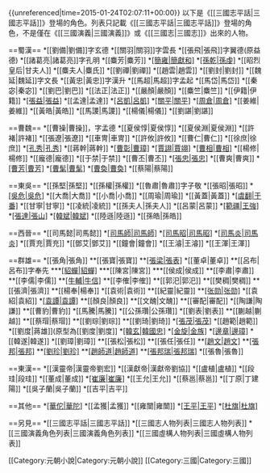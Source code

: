 {{unreferenced|time=2015-01-24T02:07:11+00:00}}
以下是《[[三國志平話|三國志平話]]》登場的角色。列表只記載《[[三國志平話|三國志平話]]》登場的角色，不是僅在《[[三國演義|三國演義]]》或《[[三國志|三國志]]》出來的人物。

==蜀漢==
*[[劉備|劉備]]字玄德
*[[關羽|關羽]]字雲長
*[[張飛|張飛]]字翼德(原益德)
*[[諸葛亮|諸葛亮]]字孔明
*[[麋芳|麋芳]]
*[[簡雍|簡獻和]](原憲和)
*[[孫乾|孫虔]](原型為[[孫乾|孫乾]])
*[[昭烈皇后|甘夫人]]
*[[麋夫人|麋氏]]
*[[劉禪|劉禪]]
*[[趙雲|趙雲]]
*[[劉封|劉封]]
*[[魏延|魏延]]字文長
*[[黃忠|黃忠]]字漢升
*[[馬超|馬超]]字孟起
*[[馬岱|馬岱]]
*[[秦宓|秦宓]]
*[[劉巴|劉巴]]
*[[法正|法正]]
*[[嚴顏|嚴顏]]
*[[麋竺|麋竺]]
*[[伊籍|伊籍]]
*[[張益|張益]](虛構人物，原劉璋屬下)
*[[孟達|孟達]]
*[[呂凱|呂凱]](於此小說的身份為蠻將)
*[[關平|關平]](於此小說裡，關羽死後，仍然存活)
*[[周倉|周倉]](虛構人物)
*[[姜維|姜維]]
*[[黃皓|黃皓]]
*[[馬謖|馬謖]]
*[[楊儀|楊儀]]
*[[劉諶|劉諶]]

==曹魏==
*[[曹操|曹操]]，字孟德
*[[夏侯惇|夏侯惇]]
*[[夏侯淵|夏侯淵]]
*[[許褚|許褚]]
*[[張遼|張遼]]
*[[車冑|車冑]]
*[[許攸|許攸]]
*[[曹仁|曹仁]]
*[[徐庶|徐庶]]
*[[孔秀|孔秀]](虛構人物)
*[[蔣幹|蔣幹]]
*[[曹彰|曹璋]](原型為[[曹彰|曹彰]])
*[[賈詡|賈翊]](原型為[[賈詡|賈詡]])
*[[曹相|曹相]](虛構人物)
*[[楊修|楊修]]
*[[龐德|龐德]]
*[[于禁|于禁]]
*[[曹丕|曹丕]]
*[[張忠|張忠]](虛構人物)
*[[曹爽|曹爽]]
*[[曹芳|曹芳]](無被敘述其名)
*[[曹髦|曹髦]](無被敘述其名)
*[[曹奐|曹奐]](無被敘述其名)
*[[蔡陽|蔡陽]]

==東吳==
*[[孫堅|孫堅]]
*[[孫權|孫權]]
*[[魯肅|魯肅]]字子敬
*[[張昭|張昭]]
*[[吳危|吳危]](虛構人物)
*[[大喬|大喬]]
*[[小喬|小喬]]
*[[周瑜|周瑜]]
*[[黃蓋|黃蓋]]
*[[虞翻|于番]](原型為[[虞翻|虞翻]])
*[[甘寧|甘寧]]
*[[凌統|凌統]]
*[[孫夫人|孫夫人]]
*[[呂蒙|呂蒙]]
*[[範疆|王強]](原型為[[範疆|範疆]])
*[[張達|張山]](原型為[[張達|張達]])
*[[韓斌|韓斌]](虛構人物)
*[[陸遜|陸遜]]
*[[孫皓|孫皓]]

==西晉==
*[[司馬懿|司馬懿]]
*[[司馬師|司馬師]](無被敘述其名)
*[[司馬昭|司馬昭]](無被敘述其名)
*[[司馬炎|司馬炎]](無被敘述其名)
*[[賈充|賈充]]
*[[鄧艾|鄧艾]]
*[[鐘會|鐘會]]
*[[王濬|王濬]]
*[[王渾|王渾]]

==群雄==
*[[張角|張角]]
**[[張寶|張寶]]
**[[張梁|張表]](原型為[[張梁|張梁]])
*[[董卓|董卓]]
**[[呂布|呂布]]字奉先
***[[貂蟬|貂蟬]](虛構人物)
***[[陳宮|陳宮]]
***[[侯成|侯成]]
**[[李肅|李肅]]
**[[李儒|李儒]]
**[[牛輔|牛信]](原型為[[牛輔|牛輔]])
**[[李傕|李傕]]
**[[郭汜|郭汜]]
**[[樊稠|樊稠]]
**[[張濟|張濟]]
**[[楊奉|楊奉]]
*[[袁術|袁術]]
**[[紀靈|紀靈]]
**[[张勋|张勋]](袁術部将)
*[[袁紹|袁紹]]
*[[袁譚|袁譚]](此小說所敘述的袁譚不是為袁紹子，跟袁紹無關，而是青州太守)
**[[顏良|顏良]]
**[[文醜|文醜]]
**[[審配|審配]]
*[[陶謙|陶謙]]
**[[曹豹|曹豹]]
*[[馬騰|馬騰]]
*[[公孫瓚|公孫瓚]]
*[[劉表|劉表]]
**[[蒯越|蒯越]]
**[[蔡瑁|蔡瑁]]
**[[劉琮|劉琮]]
**[[劉琦|劉琦]]
*[[張茂|張茂]](虛構人物)
*[[趙範|趙範]]
*[[劉度|蔣雄]](原型為[[劉度|劉度]]
*[[韓玄|韓國忠]](原型為[[韓玄|韓玄]])
*[[金旋|金族]](原型為[[金旋|金旋]])
*[[邊章|邊璋]](原型為[[邊章|邊章]])
*[[韓遂|韓遂]]
*[[劉璋|劉璋]]
**[[張松|張松]]
**[[張任|張任]]
**[[趙文|趙文]](虛構人物)
**[[張邦|張邦]](虛構人物)
**[[劉珍|劉珍]](虛構人物)
**[[趙師道|趙師道]](虛構人物)
**[[張邦瑞|張邦瑞]](虛構人物)
*[[張魯|張魯]]

==東漢==
*[[漢靈帝|漢靈帝劉宏]]
*[[漢獻帝|漢獻帝劉協]]
*[[盧植|盧植]]
*[[段珪|段珪]]
*[[董成|董成]]
*[[崔廉|崔廉]](原型為不知名的安喜督郵)
*[[王允|王允]]
*[[蔡邕|蔡邕]]
*[[丁原|丁建陽]]
*[[吳子蘭|吳子蘭]]
*[[吉平|吉平]]

==其他==
*[[華佗|華陀]](原型為[[華佗|華佗]])
*[[孟獲|孟獲]]
*[[雍闓|雍闓]]
*[[王平|王平]](於此小說為孟獲屬下)
*[[杜旗|杜旗]](虛構人物)

==另見==
*[[三國志平話|三國志平話]]
*[[三國志人物列表|三國志人物列表]]
*[[三國演義角色列表|三國演義角色列表]]
*[[三國虛構人物列表|三國虛構人物列表]]

[[Category:元朝小說|Category:元朝小說]]
[[Category:三國|Category:三國]]